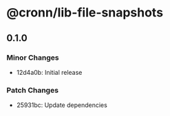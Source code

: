 # @cronn/lib-file-snapshots

## 0.1.0

### Minor Changes

- 12d4a0b: Initial release

### Patch Changes

- 25931bc: Update dependencies
